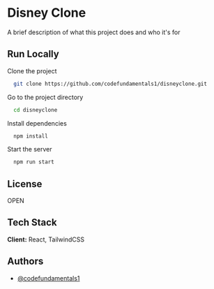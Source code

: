 
# Disney Clone

A brief description of what this project does and who it's for


## Run Locally

Clone the project

```bash
  git clone https://github.com/codefundamentals1/disneyclone.git
```

Go to the project directory

```bash
  cd disneyclone
```

Install dependencies

```bash
  npm install
```

Start the server

```bash
  npm run start
```


## License

OPEN

## Tech Stack

**Client:** React, TailwindCSS




## Authors

- [@codefundamentals1](https://www.github.com/codefundamentals1)

